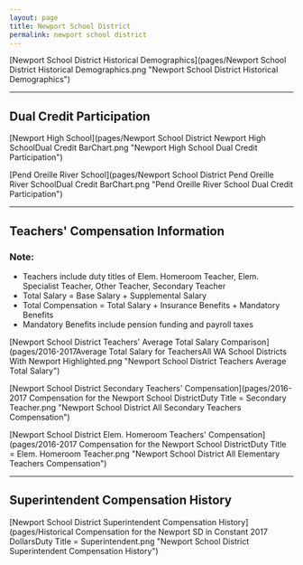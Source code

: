 ```yaml
---
layout: page
title: Newport School District
permalink: newport school district
---
```



[Newport School District Historical Demographics](pages/Newport School District Historical Demographics.png "Newport School District Historical Demographics")

___

## Dual Credit Participation

[Newport High School](pages/Newport School District Newport High SchoolDual Credit BarChart.png "Newport High School Dual Credit Participation")

[Pend Oreille River School](pages/Newport School District Pend Oreille River SchoolDual Credit BarChart.png "Pend Oreille River School Dual Credit Participation")


___

## Teachers' Compensation Information
### Note:
- Teachers include duty titles of Elem. Homeroom Teacher, Elem. Specialist Teacher, Other Teacher, Secondary Teacher
- Total Salary = Base Salary + Supplemental Salary
- Total Compensation = Total Salary + Insurance Benefits + Mandatory Benefits
- Mandatory Benefits include pension funding and payroll taxes

[Newport School District Teachers' Average Total Salary Comparison](pages/2016-2017Average Total Salary for TeachersAll WA School Districts With Newport Highlighted.png "Newport School District Teachers Average Total Salary")

[Newport School District Secondary Teachers' Compensation](pages/2016-2017 Compensation for the Newport School DistrictDuty Title = Secondary Teacher.png "Newport School District All Secondary Teachers Compensation")

[Newport School District Elem. Homeroom Teachers' Compensation](pages/2016-2017 Compensation for the Newport School DistrictDuty Title = Elem. Homeroom Teacher.png "Newport School District All Elementary Teachers Compensation")


___

## Superintendent Compensation History

[Newport School District Superintendent Compensation History](pages/Historical Compensation for the Newport SD in Constant 2017 DollarsDuty Title = Superintendent.png "Newport School District Superintendent Compensation History")

